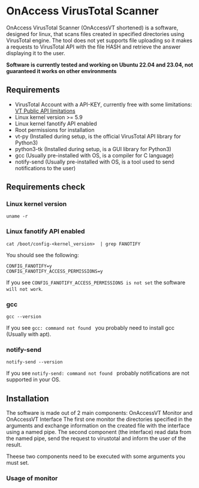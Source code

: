 # OnAccess VirusTotal Scanner
OnAccess VirusTotal Scanner (OnAccessVT shortened) is a software, designed for linux, that scans files created in specified directories using VirusTotal engine.
The tool does not yet supports file uploading so it makes a requests to VirusTotal API with the file HASH and retrieve the answer displaying it to the user.

**Software is currently tested and working on Ubuntu 22.04 and 23.04, not guaranteed it works on other environments**

## Requirements
  * VirusTotal Account with a API-KEY, currently free with some limitations: [VT Public API limitations](https://developers.virustotal.com/reference/public-vs-premium-api)
  * Linux kernel version >= 5.9
  * Linux kernel fanotify API enabled
  * Root permissions for installation
  * vt-py (Installed during setup, is the official VirusTotal API library for Python3)
  * python3-tk (Installed during setup, is a GUI library for Python3)
  * gcc (Usually pre-installed with OS, is a compiler for C language)
  * notify-send (Usually pre-installed with OS, is a tool used to send notifications to the user)

## Requirements check
### Linux kernel version
``` 
uname -r
```
### Linux fanotify API enabled
``` 
cat /boot/config-<kernel_version>  | grep FANOTIFY
```

You should see the following:
```
CONFIG_FANOTIFY=y
CONFIG_FANOTIFY_ACCESS_PERMISSIONS=y
```
If you see ` CONFIG_FANOTIFY_ACCESS_PERMISSIONS is not set ` the software `will not work`.
### gcc
```
gcc --version
```
If you see `gcc: command not found ` you probably need to install gcc (Usually with apt).
### notify-send
```
notify-send --version
```
If you see `notify-send: command not found ` probably notifications are not supported in your OS.
## Installation
The software is made out of 2 main components: OnAccessVT Monitor and OnAccessVT Interface
The first one monitor the directories specified in the arguments and exchange information on the created file with the interface using a named pipe.
The second component (the interface) read data from the named pipe, send the request to virustotal and inform the user of the result.

Theese two components need to be executed with some arguments you must set.

### Usage of monitor


